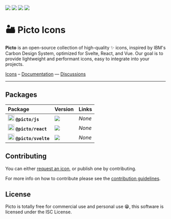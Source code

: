 ![](https://badgers.space/github/license/l0uigrange/picto?theme=tailwind)
![](https://badgers.space/github/checks/l0uigrange/picto?theme=tailwind)
![](https://badgers.space/github/contributors/l0uigrange/picto?theme=tailwind)
![](https://badgers.space/github/open-issues/l0uigrange/picto?theme=tailwind)

# 🏜️ Picto Icons

**Picto** is an open-source collection of high-quality ✨ icons, inspired by IBM's Carbon Design System, optimized for Svelte, React, and Vue. Our goal is to provide lightweight and performant icons, easy to integrate into your projects.

[Icons](https://picto.grangelouis.ch/icons) – [Documentation](https://picto.grangelouis.ch) — [Discussions](https://github.com/l0uigrange/picto/discussions)

---

## Packages

| Package | Version | Links |
| :-------- | :------- | :--------- |
| <img src="https://lucide.dev/framework-logos/js.svg" alt="JS logo" width="20" /> **`@picto/js`** | ![](https://badgers.space/npm/version/picto/js?theme=tailwind) | _None_ |
| <img src="https://lucide.dev/framework-logos/react.svg" alt="React logo" width="20" /> **`@picto/react`** | ![](https://badgers.space/npm/version/picto/js?theme=tailwind) | _None_ | 
| <img src="https://lucide.dev/framework-logos/svelte.svg" alt="Svelte logo" width="20" /> **`@picto/svelte`** | ![](https://badgers.space/npm/version/picto/js?theme=tailwind) | _None_ |

## Contributing

You can either [request an icon](https://github.com/l0uisgrange/picto/issues/new), or publish one by contributing.

For more info on how to contribute please see the [contribution guidelines](CONTRIBUTING.md).

## License

Picto is totally free for commercial use and personal use 😁, this software is licensed under the ISC License.
